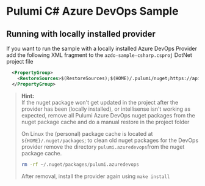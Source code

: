 # Pulumi C# Azure DevOps Sample

## Running with locally installed provider

If you want to run the sample with a locally installed Azure DevOps Provider add the following XML fragment
to the `azdo-sample-csharp.csproj` DotNet project file

```xml
  <PropertyGroup>
    <RestoreSources>$(RestoreSources);$(HOME)/.pulumi/nuget;https://api.nuget.org/v3/index.json</RestoreSources>
  </PropertyGroup>
```

> **Hint:**  
> If the nuget package won't get updated in the project after the provider has been (locally installed), or
> intellisense isn't working as expected, remove all Pulumi Azure DevOps nuget packages from the nuget 
> package cache and do a manual restore in the project folder
> 
> On Linux the (personal) package cache is located at `${HOME}/.nuget/packages`; to clean old nuget packages
> for the DevOps provider remove the directory `pulumi.azuredevops`from the nuget package cache.
>
> ```sh
> rm -rf ~/.nuget/packages/pulumi.azuredevops
> ```
>
> After removal, install the provider again using `make install`
>